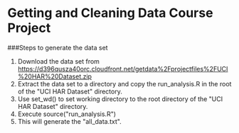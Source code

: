 # Getting and Cleaning Data Course Project

###Steps to generate the data set
1. Download the data set from https://d396qusza40orc.cloudfront.net/getdata%2Fprojectfiles%2FUCI%20HAR%20Dataset.zip
2. Extract the data set to a directory and copy the run_analysis.R in the root of the "UCI HAR Dataset" directory.
3. Use set_wd() to set working directory to the root directory of the "UCI HAR Dataset" directory.
4. Execute source("run_analysis.R")
5. This will generate the "all_data.txt".